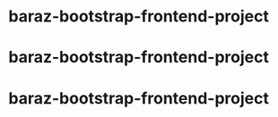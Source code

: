 # baraz-bootstrap-frontend-project
# baraz-bootstrap-frontend-project
# baraz-bootstrap-frontend-project

